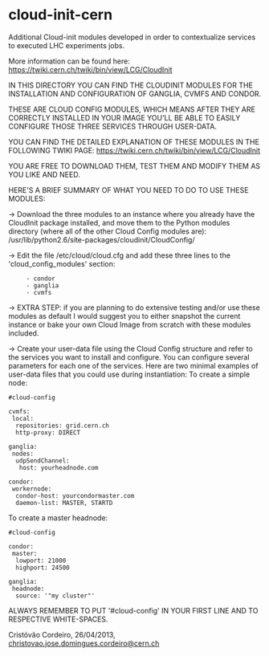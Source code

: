 cloud-init-cern
===============

Additional Cloud-init modules developed in order to contextualize services to executed LHC experiments jobs.

More information can be found here:
https://twiki.cern.ch/twiki/bin/view/LCG/CloudInit

IN THIS DIRECTORY YOU CAN FIND THE CLOUDINIT MODULES FOR THE INSTALLATION AND CONFIGURATION OF GANGLIA, CVMFS AND CONDOR.

THESE ARE CLOUD CONFIG MODULES, WHICH MEANS AFTER THEY ARE CORRECTLY INSTALLED IN YOUR IMAGE YOU'LL BE ABLE TO EASILY CONFIGURE THOSE THREE SERVICES THROUGH USER-DATA.

YOU CAN FIND THE DETAILED EXPLANATION OF THESE MODULES IN THE FOLLOWING TWIKI PAGE: https://twiki.cern.ch/twiki/bin/view/LCG/CloudInit

YOU ARE FREE TO DOWNLOAD THEM, TEST THEM AND MODIFY THEM AS YOU LIKE AND NEED.

HERE'S A BRIEF SUMMARY OF WHAT YOU NEED TO DO TO USE THESE MODULES:

 -> Download the three modules to an instance where you already have the CloudInit package installed, and move 	them to the Python modules directory (where all of the other Cloud Config modules are): /usr/lib/python2.6/site-packages/cloudinit/CloudConfig/

 -> Edit the file /etc/cloud/cloud.cfg and add these three lines to the 'cloud_config_modules' section:

		 - condor
		 - ganglia
		 - cvmfs

 -> EXTRA STEP: if you are planning to do extensive testing and/or use these modules as default I would suggest you to either snapshot the current instance or bake your own Cloud Image from scratch with these modules included.

 -> Create your user-data file using the Cloud Config structure and refer to the services you want to install and configure.
You can configure several parameters for each one of the services. Here are two minimal examples of user-data files that you could use during instantiation:
To create a simple node:
	

	#cloud-config

	cvmfs:
	 local:
	  repositories: grid.cern.ch
	  http-proxy: DIRECT

	ganglia:
	 nodes:	
	  udpSendChannel:
	   host: yourheadnode.com
   
	condor:
	 workernode:
	  condor-host: yourcondormaster.com
	  daemon-list: MASTER, STARTD

To create a master headnode:


	#cloud-config

	condor:
 	 master:
	  lowport: 21000
  	  highport: 24500
 
	ganglia:
 	 headnode:
	  source: '"my cluster"'

ALWAYS REMEMBER TO PUT '#cloud-config' IN YOUR FIRST LINE AND TO RESPECTIVE WHITE-SPACES.


Cristóvão Cordeiro, 26/04/2013, christovao.jose.domingues.cordeiro@cern.ch

